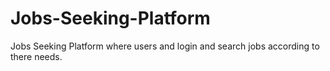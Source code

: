 # Jobs-Seeking-Platform
Jobs Seeking Platform where users and login and search jobs according to there needs.
